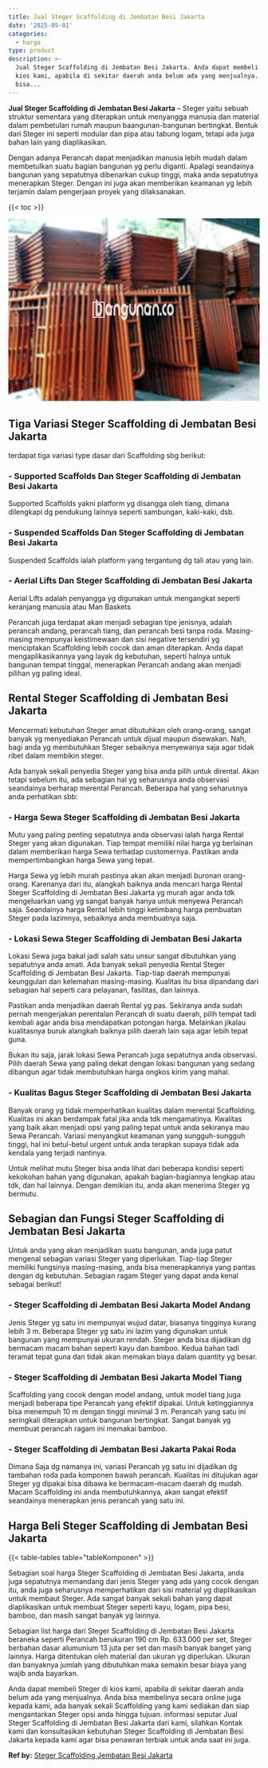 ```yaml
---
title: Jual Steger Scaffolding di Jembatan Besi Jakarta
date: '2025-05-01'
categories:
  - harga
type: product
description: >-
  Jual Steger Scaffolding di Jembatan Besi Jakarta. Anda dapat membeli Steger di
  kios kami, apabila di sekitar daerah anda belum ada yang menjualnya. Anda
  bisa...
---
```


**Jual Steger Scaffolding di Jembatan Besi Jakarta** – Steger yaitu sebuah struktur sementara yang diterapkan untuk menyangga manusia dan material dalam pembetulan rumah maupun baangunan-bangunan bertingkat. Bentuk dari Steger ini seperti modular dan pipa atau tabung logam, tetapi ada juga bahan lain yang diaplikasikan.

Dengan adanya Perancah dapat menjadikan manusia lebih mudah dalam membetulkan suatu bagian bangunan yg perlu diganti. Apalagi seandainya bangunan yang sepatutnya dibenarkan cukup tinggi, maka anda sepatutnya menerapkan Steger. Dengan ini juga akan memberikan keamanan yg lebih terjamin dalam pengerjaan proyek yang dilaksanakan.

{{< toc >}}

![Jual Steger Scaffolding di Jembatan Besi Jakarta](/images/sewa-scaffolding-steger-13.png)

## Tiga Variasi Steger Scaffolding di Jembatan Besi Jakarta

terdapat tiga variasi type dasar dari Scaffolding sbg berikut:

### \- Supported Scaffolds Dan Steger Scaffolding di Jembatan Besi Jakarta

Supported Scaffolds yakni platform yg disangga oleh tiang, dimana dilengkapi dg pendukung lainnya seperti sambungan, kaki-kaki, dsb.

### \- Suspended Scaffolds Dan Steger Scaffolding di Jembatan Besi Jakarta

Suspended Scaffolds ialah platform yang tergantung dg tali atau yang lain.

### \- Aerial Lifts Dan Steger Scaffolding di Jembatan Besi Jakarta

Aerial Lifts adalah penyangga yg digunakan untuk mengangkat seperti keranjang manusia atau Man Baskets

Perancah juga terdapat akan menjadi sebagian tipe jenisnya, adalah perancah andang, perancah tiang, dan perancah besi tanpa roda. Masing-masing mempunyai keistimewaan dan sisi negative tersendiri yg menciptakan Scaffolding lebih cocok dan aman diterapkan. Anda dapat mengaplikasikannya yang layak dg kebutuhan, seperti halnya untuk bangunan tempat tinggal, menerapkan Perancah andang akan menjadi pilihan yg paling ideal.

## Rental Steger Scaffolding di Jembatan Besi Jakarta

Mencermati kebutuhan Steger amat dibutuhkan oleh orang-orang, sangat banyak yg menyediakan Perancah untuk dijual maupun disewakan. Nah, bagi anda yg membutuhkan Steger sebaiknya menyewanya saja agar tidak ribet dalam membikin steger.

Ada banyak sekali penyedia Steger yang bisa anda pilih untuk dirental. Akan tetapi sebelum itu, ada sebagian hal yg seharusnya anda observasi seandainya berharap merental Perancah. Beberapa hal yang seharusnya anda perhatikan sbb:

### \- Harga Sewa Steger Scaffolding di Jembatan Besi Jakarta

Mutu yang paling penting sepatutnya anda observasi ialah harga Rental Steger yang akan digunakan. Tiap tempat memiliki nilai harga yg berlainan dalam memberikan harga Sewa terhadap customernya. Pastikan anda mempertimbangkan harga Sewa yang tepat.

Harga Sewa yg lebih murah pastinya akan akan menjadi buronan orang-orang. Karenanya dari itu, alangkah baiknya anda mencari harga Rental Steger Scaffolding di Jembatan Besi Jakarta yg murah agar anda tdk mengeluarkan uang yg sangat banyak hanya untuk menyewa Perancah saja. Seandainya harga Rental lebih tinggi ketimbang harga pembuatan Steger pada lazimnya, sebaiknya anda membuatnya saja.

### \- Lokasi Sewa Steger Scaffolding di Jembatan Besi Jakarta

Lokasi Sewa juga bakal jadi salah satu unsur sangat dibutuhkan yang sepatutnya anda amati. Ada banyak sekali penyedia Rental Steger Scaffolding di Jembatan Besi Jakarta. Tiap-tiap daerah mempunyai keunggulan dan kelemahan masing-masing. Kualitas itu bisa dipandang dari sebagian hal seperti cara pelayanan, fasilitas, dan lainnya.

Pastikan anda menjadikan daerah Rental yg pas. Sekiranya anda sudah pernah mengerjakan perentalan Perancah di suatu daerah, pilih tempat tadi kembali agar anda bisa mendapatkan potongan harga. Melainkan jikalau kualitasnya buruk alangkah baiknya pilih daerah lain saja agar lebih tepat guna.

Bukan itu saja, jarak lokasi Sewa Perancah juga sepatutnya anda observasi. Pilih daerah Sewa yang paling dekat dengan lokasi bangunan yang sedang dibangun agar tidak membutuhkan harga ongkos kirim yang mahal.

### \- Kualitas Bagus Steger Scaffolding di Jembatan Besi Jakarta

Banyak orang yg tidak memperhatikan kualitas dalam merental Scaffolding. Kualitas ini akan berdampak fatal jika anda tdk mengamatinya. Kwalitas yang baik akan menjadi opsi yang paling tepat untuk anda sekiranya mau Sewa Perancah. Variasi menyangkut keamanan yang sungguh-sungguh tinggi, hal ini betul-betul urgent untuk anda terapkan supaya tidak ada kendala yang terjadi nantinya.

Untuk melihat mutu Steger bisa anda lihat dari beberapa kondisi seperti kekokohan bahan yang digunakan, apakah bagian-bagiannya lengkap atau tdk, dan hal lainnya. Dengan demikian itu, anda akan menerima Steger yg bermutu.

## Sebagian dan Fungsi Steger Scaffolding di Jembatan Besi Jakarta

Untuk anda yang akan menjadikan suatu bangunan, anda juga patut mengenal sebagian variasi Steger yang diperlukan. Tiap-tiap Steger memiliki fungsinya masing-masing, anda bisa menerapkannya yang pantas dengan dg kebutuhan. Sebagian ragam Steger yang dapat anda kenal sebagai berikut!

### \- Steger Scaffolding di Jembatan Besi Jakarta Model Andang

Jenis Steger yg satu ini mempunyai wujud datar, biasanya tingginya kurang lebih 3 m. Beberapa Steger yg satu ini lazim yang digunakan untuk bangunan yang mempunyai ukuran rendah. Steger anda bisa dijadikan dg bermacam macam bahan seperti kayu dan bamboo. Kedua bahan tadi teramat tepat guna dan tidak akan memakan biaya dalam quantity yg besar.

### \- Steger Scaffolding di Jembatan Besi Jakarta Model Tiang

Scaffolding yang cocok dengan model andang, untuk model tiang juga menjadi beberapa tipe Perancah yang efektif dipakai. Untuk ketinggiannya bisa menempuh 10 m dengan tinggi minimal 3 m. Perancah yang satu ini seringkali diterapkan untuk bangunan bertingkat. Sangat banyak yg membuat perancah ragam ini memakai bamboo.

### \- Steger Scaffolding di Jembatan Besi Jakarta Pakai Roda

Dimana Saja dg namanya ini, variasi Perancah yg satu ini dijadikan dg tambahan roda pada komponen bawah perancah. Kualitas ini ditujukan agar Steger yg dipakai bisa dibawa ke bermacam-macam daerah dg mudah. Macam Scaffolding ini anda membutuhkannya, akan sangat efektif seandainya menerapkan jenis perancah yang satu ini.

## Harga Beli Steger Scaffolding di Jembatan Besi Jakarta

{{< table-tables table="tableKomponen" >}}

Sebagian soal harga Steger Scaffolding di Jembatan Besi Jakarta, anda juga sepatutnya memandang dari jenis Steger yang ada yang cocok dengan itu, anda juga seharusnya memperhatikan dari sisi material yg diaplikasikan untuk membaut Steger. Ada sangat banyak sekali bahan yang dapat diaplikasikan untuk membuat Steger seperti kayu, logam, pipa besi, bamboo, dan masih sangat banyak yg lainnya.

Sebagian list harga dari Steger Scaffolding di Jembatan Besi Jakarta beraneka seperti Perancah berukuran 190 cm Rp. 633.000 per set, Steger berbahan dasar alumunium 13 juta per set dan masih banyak banget yang lainnya. Harga ditentukan oleh material dan ukuran yg diperlukan. Ukuran dan banyaknya jumlah yang dibutuhkan maka semakin besar biaya yang wajib anda bayarkan.

Anda dapat membeli Steger di kios kami, apabila di sekitar daerah anda belum ada yang menjualnya. Anda bisa membelinya secara online juga kepada kami, ada banyak sekali Scaffolding yang kami sediakan dan siap mengantarkan Steger opsi anda hingga tujuan. informasi seputar Jual Steger Scaffolding di Jembatan Besi Jakarta dari kami, silahkan Kontak kami dan konsultasikan kebutuhan Steger Scaffolding di Jembatan Besi Jakarta kepada kami agar bisa penawran terbiak untuk anda saat ini juga.

**Ref by:** [Steger Scaffolding Jembatan Besi Jakarta](https://id.wikipedia.org/wiki/Steger)
